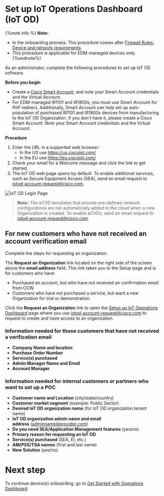 <!--# Set up IoT Operations Dashboard (IoT OD)-->
<h1><a name="SetupIoTOperationsDashboard"></a>Set up IoT Operations Dashboard (IoT OD)</h1>

{%note info %}
**Note**: 
* In the onboarding process: This procedure comes after [Firewall Rules: Device and network requirements](../edge_manager/requirements.md).
* This procedure is applicable for EDM-managed devices only. 
{%endnote%}

As an administrator, complete the following procedures to set up IoT OD software.

__Before you begin__

* Create a [Cisco Smart Account](https://software.cisco.com/software/csws/smartaccount/accountCreation/createSmartAccount), and note your Smart Account credentials and the Virtual Account.
* For EDM-managed IR1101 and IR1800s, you must use Smart Account for PnP redirect. Additionally, Smart Account can help set up auto-population of purchased IR1101 and IR1800s devices from manufacturing to the IoT OD Organization. If you don't have it, please create a Cisco Smart Account. Note your Smart Account credentials and the Virtual Account.

__Procedure__
1. Enter the URL in a supported web browser:
    * In the US use https://us.ciscoiot.com/
    * In the EU use https://eu.ciscoiot.com/
2. Check your email for a Welcome message and click the link to get started.
3. The IoT OD web page opens by default. To enable additional services, such as Secure Equipment Access (SEA), send an email request to iotod-account-request@cisco.com.

![IoT OD Login Page](/graphics/sea/22856_sea_login_00.png)

>__Note:__ The eCVD templates that provide pre-defined network configurations are not automatically added to the cloud when a new Organization is created. To enable eCVDs, send an email request to iotod-account-request@cisco.com.

## For new customers who have not received an account verification email

Complete the steps for requesting an organization.

The **Request an Organization** link located on the right side of the screen above the **email address** field. This link takes you to the Setup page and is for customers who have:

* Purchased an account, but who have not received an confirmation email from CCW.
* Customers who have not purchased a service, but want a new Organization for trial or demonstration.

Click the **Request an Organization** link to open the [Setup up IoT Operations Dashboard](../access/new_org.md) page where you use iotod-account-request@cisco.com to request to create and have access to an organization.

### Information needed for those customers that have not received a verification email

* **Company Name and location**
* **Purchase Order Number**
* **Service(s) purchased**
* **Admin Manager Name and Email**
* **Account Manager**

### Information needed for internal customers or partners who want to set up a POC

* **Customer name and Location** (city/state/country)
* **Customer market segment** (example: Public Sector)
* **Desired IoT OD organization name** (for IoT OD organization tenant name)
* **IoT OD organization admin name and email address** (adminname@provider.com)
* **Do you need SEA/Application Management features** (yes/no)
* **Primary reason for requesting an IoT OD**
* **Service(s) purchased** (SEA, EI, etc.)
* **AM/PSS/TSA names** (first and last name)
* **New Solution** (yes/no)

# Next step
To continue device(s) onboarding, go to [Get Started with Operations Dashboard](../overview_iot/get_started.md).


